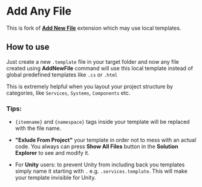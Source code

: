 # Add Any File

This is fork of [**Add New File**](https://marketplace.visualstudio.com/items?itemName=MadsKristensen.AddNewFile) extension which may use local templates.

## How to use

Just create a new `.template` file in your target folder and now any file created using **AddNewFile** command will use this local template instead of global predefined templates like `.cs` or `.html`

This is extremely helpful when you layout your project structure by categories, like `Serviсes`, `Systems`, `Components` etc.

### Tips: 
- `{itemname}` and `{namespace}` tags inside your template will be replaced with the file name.

- **"Exlude From Project"** your template in order not to mess with an actual code. You always can press **Show All Files** button in the **Solution Explorer** to see and modify it.

- For **Unity** users: to prevent Unity from including back you templates simply name it starting with `.` e.g. `.services.template`. This will make your template invisible for Unity. 
